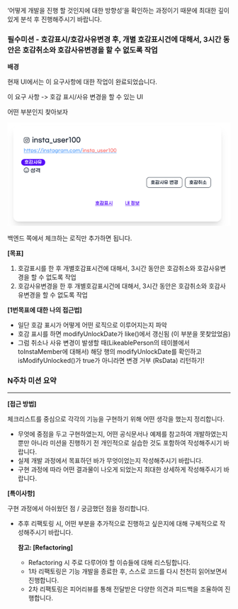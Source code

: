 ‘어떻게 개발을 진행 할 것인지에 대한 방향성’을 확인하는 과정이기 때문에 최대한 깊이있게 분석 후 진행해주시기 바랍니다.

### 필수미션 - 호감표시/호감사유변경 후, 개별 호감표시건에 대해서, 3시간 동안은 호감취소와 호감사유변경을 할 수 없도록 작업



**배경**

현재 UI에서는 이 요구사항에 대한 작업이 완료되었습니다.

이 요구 사항 -> 호감 표시/사유 변경을 할 수 있는 UI

어떤 부분인지 찾아보자

![img.png](images/img.png)

백엔드 쪽에서 체크하는 로직만 추가하면 됩니다.

**[목표]**

1. 호감표시를 한 후 개별호감표시건에 대해서, 3시간 동안은 호감취소와 호감사유변경을 할 수 없도록 작업
2. 호감사유변경을 한 후 개별호감표시건에 대해서, 3시간 동안은 호감취소와 호감사유변경을 할 수 없도록 작업

**[1번목표에 대한 나의 접근법]**

- 일단 호감 표시가 어떻게 어떤 로직으로 이루어지는지 파악
- 호감 표시를 하면 modifyUnlockDate가 like()에서 갱신됨 (이 부분을 못찾았었음)
- 그럼 취소나 사유 변경이 발생할 때(LikeablePerson의 테이블에서 toInstaMember에 대해서)
해당 행의 modifyUnlockDate를 확인하고 isModifyUnlocked()가 true가 아니라면 변경 거부 (RsData) 리턴하기!






### N주차 미션 요약

---

**[접근 방법]**

체크리스트를 중심으로 각각의 기능을 구현하기 위해 어떤 생각을 했는지 정리합니다.

- 무엇에 중점을 두고 구현하였는지, 어떤 공식문서나 예제를 참고하여 개발하였는지 뿐만 아니라 미션을 진행하기 전 개인적으로 실습한 것도 포함하여 작성해주시기 바랍니다.
- 실제 개발 과정에서 목표하던 바가 무엇이었는지 작성해주시기 바랍니다.
- 구현 과정에 따라 어떤 결과물이 나오게 되었는지 최대한 상세하게 작성해주시기 바랍니다.



**[특이사항]**

구현 과정에서 아쉬웠던 점 / 궁금했던 점을 정리합니다.

- 추후 리팩토링 시, 어떤 부분을 추가적으로 진행하고 싶은지에 대해 구체적으로 작성해주시기 바랍니다.

  **참고: [Refactoring]**

    - Refactoring 시 주로 다루어야 할 이슈들에 대해 리스팅합니다.
    - 1차 리팩토링은 기능 개발을 종료한 후, 스스로 코드를 다시 천천히 읽어보면서 진행합니다.
    - 2차 리팩토링은 피어리뷰를 통해 전달받은 다양한 의견과 피드백을 조율하여 진행합니다.